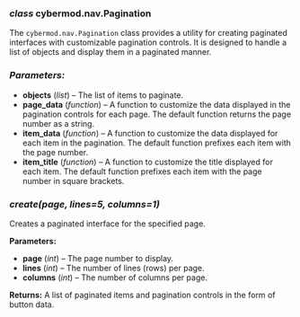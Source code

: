 ### *class* cybermod.nav.Pagination

The `cybermod.nav.Pagination` class provides a utility for creating paginated interfaces with customizable pagination
controls. It is designed to handle a list of objects and display them in a paginated manner.

### *Parameters:*

- **objects** (*list*) – The list of items to paginate.
- **page_data** (*function*) – A function to customize the data displayed in the pagination controls for each page. The
  default function returns the page number as a string.
- **item_data** (*function*) – A function to customize the data displayed for each item in the pagination. The default
  function prefixes each item with the page number.
- **item_title** (*function*) – A function to customize the title displayed for each item. The default function prefixes
  each item with the page number in square brackets.

### *create(page, lines=5, columns=1)*

Creates a paginated interface for the specified page.

**Parameters:**

- **page** (*int*) – The page number to display.
- **lines** (*int*) – The number of lines (rows) per page.
- **columns** (*int*) – The number of columns per page.

**Returns:**
A list of paginated items and pagination controls in the form of button data.
